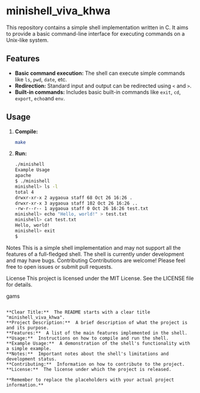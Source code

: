 # minishell_viva_khwa

This repository contains a simple shell implementation written in C. It aims to provide a basic command-line interface for executing commands on a Unix-like system.

## Features

* **Basic command execution:**  The shell can execute simple commands like `ls`, `pwd`, `date`, etc.
* **Redirection:**  Standard input and output can be redirected using `<` and `>`.
* **Built-in commands:**  Includes basic built-in commands like `exit`, `cd`, `export`, `echo`and `env`.

## Usage

1. **Compile:**
   ```bash
   make
2. **Run:**
   ```bash
   ./minishell
   Example Usage
   apache
   $ ./minishell
   minishell> ls -l
   total 4
   drwxr-xr-x 2 aygaoua staff 68 Oct 26 16:26 .
   drwxr-xr-x 3 aygaoua staff 102 Oct 26 16:26 ..
   -rw-r--r-- 1 aygaoua staff 0 Oct 26 16:26 test.txt
   minishell> echo "Hello, world!" > test.txt
   minishell> cat test.txt
   Hello, world!
   minishell> exit
   $
Notes
This is a simple shell implementation and may not support all the features of a full-fledged shell.
The shell is currently under development and may have bugs.
Contributing
Contributions are welcome! Please feel free to open issues or submit pull requests.

License
This project is licensed under the MIT License. See the LICENSE file for details.

gams

```**Explanation:**

**Clear Title:**  The README starts with a clear title "minishell_viva_khwa".
**Project Description:**  A brief description of what the project is and its purpose.
**Features:**  A list of the main features implemented in the shell.
**Usage:**  Instructions on how to compile and run the shell.
**Example Usage:**  A demonstration of the shell's functionality with a simple example.
**Notes:**  Important notes about the shell's limitations and development status.
**Contributing:**  Information on how to contribute to the project.
**License:**  The license under which the project is released.

**Remember to replace the placeholders with your actual project information.**
